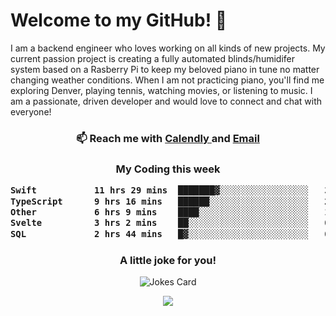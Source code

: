 <h1> Welcome to my GitHub! 👋 </h1>


  I am a backend engineer who loves working on all kinds of new projects. My current passion project is creating a fully automated blinds/humidifer system based on a Rasberry Pi to keep my beloved piano in tune no matter changing weather conditions. When I am not practicing piano, you'll find me exploring Denver, playing tennis, watching movies, or listening to music. I am a passionate, driven developer and would love to connect and chat with everyone!

<h3 align = "center"> 📫 Reach me with <a href = "https://calendly.com/msbrandt00/30min"> Calendly </a> and <a href="mailto:msbrandt00@gmail.com">Email</a> 
 </h3>


 
<div align = "center"
[![Anurag's GitHub stats](https://github-readme-stats.vercel.app/api?username=mbrandt00)](https://github.com/anuraghazra/github-readme-stats)
          </div>
<h3 align="center">
  My Coding this week
<!--START_SECTION:waka-->

```txt
Swift           11 hrs 29 mins  ███████▓░░░░░░░░░░░░░░░░░   30.35 %
TypeScript      9 hrs 16 mins   ██████░░░░░░░░░░░░░░░░░░░   24.51 %
Other           6 hrs 9 mins    ████░░░░░░░░░░░░░░░░░░░░░   16.27 %
Svelte          3 hrs 2 mins    ██░░░░░░░░░░░░░░░░░░░░░░░   08.04 %
SQL             2 hrs 44 mins   █▓░░░░░░░░░░░░░░░░░░░░░░░   07.25 %
```

<!--END_SECTION:waka-->

### A little joke for you!

![Jokes Card](https://readme-jokes.vercel.app/api?hideBorder)

<a href="https://www.linkedin.com/in/mbrandt00/"><img src="https://img.shields.io/badge/linkedin-%230077B5.svg?&style=for-the-badge&logo=linkedin&logoColor=white" /></a>
